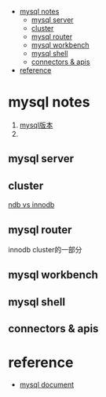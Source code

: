 - [mysql notes](#mysql-notes)
  - [mysql server](#mysql-server)
  - [cluster](#cluster)
  - [mysql router](#mysql-router)
  - [mysql workbench](#mysql-workbench)
  - [mysql shell](#mysql-shell)
  - [connectors & apis](#connectors--apis)
- [reference](#reference)

# mysql notes
1. [mysql版本](https://blog.csdn.net/liang_0609/article/details/77334959)
2. 
## mysql server

## cluster
[ndb vs innodb](https://dev.mysql.com/doc/mysql-cluster-excerpt/5.7/en/mysql-cluster-ndb-innodb-engines.html)

## mysql router
innodb cluster的一部分

## mysql workbench

## mysql shell

## connectors & apis

# reference

- [mysql document](https://dev.mysql.com/doc/)
